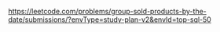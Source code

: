 https://leetcode.com/problems/group-sold-products-by-the-date/submissions/?envType=study-plan-v2&envId=top-sql-50